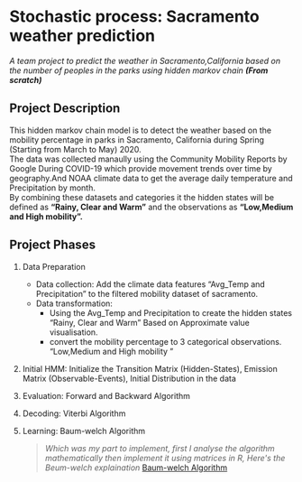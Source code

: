 # Stochastic process: Sacramento weather prediction
*A team project to predict the weather in Sacramento,California based on the number of peoples in the parks using hidden markov chain **(From scratch)***
## Project Description
This hidden markov chain model is to detect the weather based on the mobility percentage in parks in Sacramento, California during Spring (Starting from March to May) 2020. <br>
The data was collected manaully using the Community Mobility Reports by Google During COVID-19 which provide movement trends over time by geography.And NOAA climate data to get the average daily temperature and Precipitation by month. <br>
By combining these datasets and categories it the hidden states will be defined as **“Rainy, Clear and Warm”** and the observations as **“Low,Medium and High mobility”.**
## Project Phases
1. Data Preparation
   * Data collection: Add the climate data features “Avg_Temp and Precipitation” to the filtered mobility dataset of sacramento.
   * Data transformation:
      - Using the Avg_Temp and Precipitation to create the hidden states “Rainy, Clear and Warm” Based on Approximate value visualisation.
      - convert the mobility percentage to 3 categorical observations. “Low,Medium and High mobility ”
2. Initial HMM: Initialize the Transition Matrix (Hidden-States), Emission Matrix (Observable-Events), Initial Distribution in the data
3. Evaluation: Forward and Backward Algorithm
4. Decoding: Viterbi Algorithm
5. Learning: Baum-welch Algorithm
   
   > *Which was my part to implement, first I analyse the algorithm mathematically then implement it using matrices in R, Here's the Beum-welch explaination*
   [Baum-welch Algorithm](Beum-welch.pdf)
